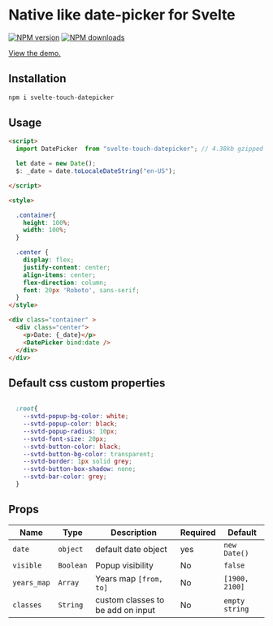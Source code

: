# Native like date-picker for Svelte
 
[![NPM version](https://img.shields.io/npm/v/svelte-touch-datepicker.svg?style=flat)](https://www.npmjs.com/package/svelte-touch-datepicker) [![NPM downloads](https://img.shields.io/npm/dm/svelte-touch-datepicker.svg?style=flat)](https://www.npmjs.com/package/svelte-touch-datepicker)


[View the demo.](https://sharifclick.github.io/svelte-touch-datepicker/)

## Installation

```bash
npm i svelte-touch-datepicker
```

## Usage

```html
<script>
  import DatePicker  from "svelte-touch-datepicker"; // 4.38kb gzipped

  let date = new Date();
  $: _date = date.toLocaleDateString("en-US");

</script>

<style>

  .container{
    height: 100%;
    width: 100%;
  }

  .center {
    display: flex;
    justify-content: center;
    align-items: center;
    flex-direction: column;
    font: 20px 'Roboto', sans-serif;
  }
</style>

<div class="container" >
  <div class="center">
    <p>Date: {_date}</p>
    <DatePicker bind:date />
  </div>
</div>

```


## Default css custom properties

```css

  :root{
    --svtd-popup-bg-color: white;
    --svtd-popup-color: black;
    --svtd-popup-radius: 10px;
    --svtd-font-size: 20px;
    --svtd-button-color: black;
    --svtd-button-bg-color: transparent;
    --svtd-border: 1px solid grey;
    --svtd-button-box-shadow: none;
    --svtd-bar-color: grey;
  }
```

## Props

| Name | Type | Description | Required | Default |
| --- | --- | --- | --- | --- |
| `date` | `object` | default date object | yes | `new Date()` |
| `visible` | `Boolean` | Popup visibility | No | `false` |
| `years_map` | `Array` | Years map `[from, to]` | No | `[1900, 2100]` |
| `classes` | `String` | custom classes to be add on input | No | `empty string` |